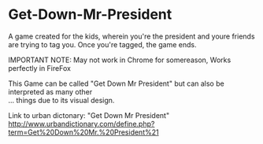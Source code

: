 # Get-Down-Mr-President
A game created for the kids, wherein you're the president and youre friends are trying to tag you. Once you're tagged, the game ends.

IMPORTANT NOTE: May not work in Chrome for somereason,
Works perfectly in FireFox

This Game can be called "Get Down Mr President" but can also be interpreted as many other  
... things due to its visual design.

Link to urban dictonary: "Get Down Mr President"
http://www.urbandictionary.com/define.php?term=Get%20Down%20Mr.%20President%21
